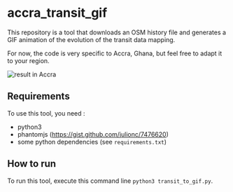 # accra_transit_gif

This repository is a tool that downloads an OSM history file and generates a GIF animation of the evolution of the transit data mapping.

For now, the code is very specific to Accra, Ghana, but feel free to adapt it to your region.

![result in Accra](Accra_Ghana_Transit_data_creation.gif)

## Requirements

To use this tool, you need :
* python3
* phantomjs (https://gist.github.com/julionc/7476620)
* some python dependencies (see `requirements.txt`)

## How to run
To run this tool, execute this command line `python3 transit_to_gif.py`.
